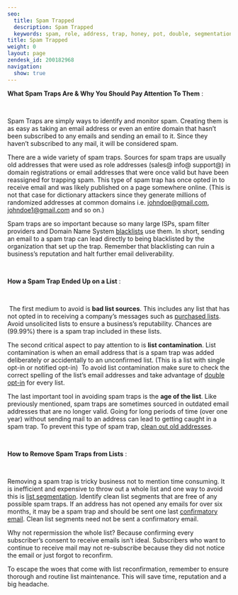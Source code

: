 ```yaml
---
seo:
  title: Spam Trapped
  description: Spam Trapped
  keywords: spam, role, address, trap, honey, pot, double, segmentation, opt-in, bad, old, spam traps, purchased, lists
title: Spam Trapped
weight: 0
layout: page
zendesk_id: 200182968
navigation:
  show: true
---
```


 **What Spam Traps Are & Why You Should Pay Attention To Them** :

&nbsp;

Spam Traps are simply ways to identify and monitor spam. Creating them is as easy as taking an email address or even an entire domain that hasn’t been subscribed to any emails and sending an email to it. Since they haven’t subscribed to any mail, it will be considered spam.

There are a wide variety of spam traps. Sources for spam traps are usually old addresses that were used as role addresses (sales@ info@ support@) in domain registrations or email addresses that were once valid but have been reassigned for trapping spam. This type of spam trap has once opted in to receive email and was likely published on a page somewhere online. (This is not that case for dictionary attackers since they generate millions of randomized addresses at common domains i.e. johndoe@gmail.com, johndoe1@gmail.com and so on.)

Spam traps are so important because so many large ISPs, spam filter providers and Domain Name System [blacklists]({{root_url}}/Glossary/blacklists.html) use them. In short, sending an email to a spam trap can lead directly to being blacklisted by the organization that set up the trap. Remember that blacklisting can ruin a business’s reputation and halt further email deliverability.

&nbsp;

**How a Spam Trap Ended Up on a List** :

&nbsp;

&nbsp;The first medium to avoid is **bad list sources**. This includes any list that has not opted in to receiving a company’s messages such as [purchased lists]({{root_url}}/Classroom/Deliver/Address_Lists/why_purchased_email_lists_are_no_good.html). Avoid unsolicited lists to ensure a business’s reputability. Chances are (99.99%) there is a spam trap included in these lists.

The second critical aspect to pay attention to is **list contamination**. List contamination is when an email address that is a spam trap was added deliberately or accidentally to an unconfirmed list. (This is a list with single opt-in or notified opt-in)&nbsp; To avoid list contamination make sure to check the correct spelling of the list’s email addresses and take advantage of [double opt-in]({{root_url}}/Glossary/opt_in_email.html) for every list.

The last important tool in avoiding spam traps is the **age of the list**. Like previously mentioned, spam traps are sometimes sourced in outdated email addresses that are no longer valid. Going for long periods of time (over one year) without sending mail to an address can lead to getting caught in a spam trap. To prevent this type of spam trap, [clean out old addresses]({{root_url}}/Classroom/Deliver/Address_Lists/let_old_addresses_sleep_in_peace.html).

&nbsp;

**How to Remove Spam Traps from Lists** :

&nbsp;

Removing a spam trap is tricky business not to mention time consuming. It is inefficient and expensive to throw out a whole list and one way to avoid this is [list segmentation]({{root_url}}/Classroom/Deliver/Address_Lists/affiliate_lists_and_list_sharing.html). Identify clean list segments that are free of any possible spam traps. If an address has not opened any emails for over six months, it may be a spam trap and should be sent one last [confirmatory email]({{root_url}}/Glossary/reconfirmation.html). Clean list segments need not be sent a confirmatory email.&nbsp;

Why not repermission the whole list? Because confirming every subscriber’s consent to receive emails isn’t ideal. Subscribers who want to continue to receive mail may not re-subscribe because they did not notice the email or just forgot to reconfirm. &nbsp;

To escape the woes that come with list reconfirmation, remember to ensure thorough and routine list maintenance. This will save time, reputation and a big headache.
